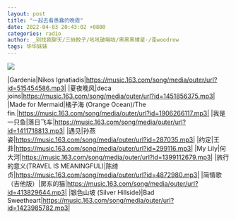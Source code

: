 ```yaml
---
layout: post
title: "一起去看愚蠢的晚霞"
date: 2022-04-03 20:43:02 +0800
categories: radio
author: _别找我聊天/三絲餃子/吼吼破喉咙/黑黑黑矮星-/歪woodrow
tags: 华华妹妹
---
```

![]({{site.baseurl}}/images/cover_20220403.jpg)

|Gardenia|Nikos Ignatiadis|https://music.163.com/song/media/outer/url?id=515454586.mp3|
|夏夜晚风|deca joins|https://music.163.com/song/media/outer/url?id=1451856375.mp3|
|Made for Mermaid|橘子海 (Orange Ocean)/The fin.|https://music.163.com/song/media/outer/url?id=1906266117.mp3|
|我是一只鱼|落日飞车|https://music.163.com/song/media/outer/url?id=1411718813.mp3|
|遇见|孙燕姿|https://music.163.com/song/media/outer/url?id=287035.mp3|
|约定|王菲|https://music.163.com/song/media/outer/url?id=299116.mp3|
|My Lily|何大河|https://music.163.com/song/media/outer/url?id=1399112679.mp3|
|旅行的意义(TRAVEL IS MEANINGFUL)|陈绮贞|https://music.163.com/song/media/outer/url?id=4872980.mp3|
|简情歌 （吉他版）|房东的猫|https://music.163.com/song/media/outer/url?id=413829644.mp3|
|银色山坡 (Silver Hillside)|Bad Sweetheart|https://music.163.com/song/media/outer/url?id=1423985782.mp3|


